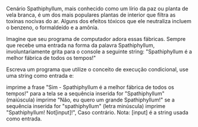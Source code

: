 Cenário
Spathiphyllum, mais conhecido como um lírio da paz ou planta de vela branca, é um dos mais populares plantas de interior que filtra as toxinas nocivas do ar. Alguns dos efeitos tóxicos que ele neutraliza incluem o benzeno, o formaldeído e a amônia.

Imagine que seu programa de computador adora essas fábricas. Sempre que recebe uma entrada na forma da palavra Spathiphyllum, involuntariamente grita para o console a seguinte string: "Spathiphyllum é a melhor fábrica de todos os tempos!"

Escreva um programa que utilize o conceito de execução condicional, use uma string como entrada e:

imprime a frase "Sim - Spathiphyllum é a melhor
 fábrica de todos os tempos!" para a tela se a sequência inserida for "Spathiphyllum" (maiúscula)
imprime "Não, eu quero um grande Spathiphyllum!" se a sequência inserida for "spathiphyllum" (letra minúscula)
imprime "Spathiphyllum! Not[input]!", Caso contrário. Nota: [input] é a string usada como entrada.

